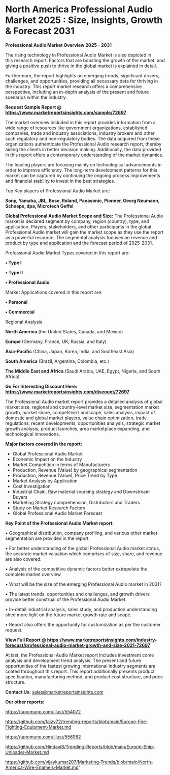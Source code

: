 # North America Professional Audio Market 2025 : Size, Insights, Growth & Forecast 2031

<Strong> Professional Audio Market Overview 2025 - 2031</strong>

The rising technology in Professional Audio Market is also depicted in this research report. Factors that are boosting the growth of the market, and giving a positive push to thrive in the global market is explained in detail.

Furthermore, the report highlights on emerging trends, significant drivers, challenges, and opportunities, providing all necessary data for thriving in the industry. This report market research offers a comprehensive perspective, including an in-depth analysis of the present and future scenarios within the industry.

<strong>Request Sample Report @ <a href=https://www.marketreportsinsights.com/sample/72697>https://www.marketreportsinsights.com/sample/72697</a></strong>

The market overview included in this report provides information from a wide range of resources like government organizations, established companies, trade and industry associations, industry brokers and other such regulatory and non-regulatory bodies. The data acquired from these organizations authenticate the Professional Audio research report, thereby aiding the clients in better decision making. Additionally, the data provided in this report offers a contemporary understanding of the market dynamics.

The leading players are focusing mainly on technological advancements in order to improve efficiency. The long-term development patterns for this market can be captured by continuing the ongoing process improvements and financial stability to invest in the best strategies.

Top Key players of Professional Audio Market are:

<strong>Sony, Yamaha, JBL, Bose, Roland, Panasonic, Pioneer, Georg Neumann, Schoeps, dpa, Microtech Geffel</strong>

<strong><b>Global Professional Audio Market Scope and Size:</b></strong>
The Professional Audio market is declared segment by company, region (country), type, and application. Players, stakeholders, and other participants in the global Professional Audio market will gain the market scope as they use the report as a powerful resource. The segmental analysis focuses on revenue and product by type and application and the forecast period of 2025-2031.

Professional Audio Market Types covered in this report are:

<strong>• Type I

• Type II

• Professional Audio</strong>

Market Applications covered in this report are:

<strong>• Personal

• Commercial</strong> 

Regional Analysis

<strong>North America</strong> (the United States, Canada, and Mexico)

<strong>Europe</strong> (Germany, France, UK, Russia, and Italy)

<strong>Asia-Pacific</strong> (China, Japan, Korea, India, and Southeast Asia)

<strong>South America</strong> (Brazil, Argentina, Colombia, etc.)

<strong>The Middle East and Africa</strong> (Saudi Arabia, UAE, Egypt, Nigeria, and South Africa)

<strong>Go For Interesting Discount Here: <a href=https://www.marketreportsinsights.com/discount/72697>https://www.marketreportsinsights.com/discount/72697</a></strong>

The Professional Audio market report provides a detailed analysis of global market size, regional and country-level market size, segmentation market growth, market share, competitive Landscape, sales analysis, impact of domestic and global market players, value chain optimization, trade regulations, recent developments, opportunities analysis, strategic market growth analysis, product launches, area marketplace expanding, and technological innovations.

<strong><b>Major factors covered in the report:</b></strong>
<ul>
  <li>Global Professional Audio Market </li>
  <li>Economic Impact on the Industry</li>
  <li>Market Competition in terms of Manufacturers</li>
  <li>Production, Revenue (Value) by geographical segmentation</li>
  <li>Production, Revenue (Value), Price Trend by Type</li>
  <li>Market Analysis by Application</li>
  <li>Cost Investigation</li>
  <li>Industrial Chain, Raw material sourcing strategy and Downstream Buyers</li>
  <li>Marketing Strategy comprehension, Distributors and Traders</li>
  <li>Study on Market Research Factors</li>
  <li>Global Professional Audio Market Forecast</li>
</ul>

<strong><b>Key Point of the Professional Audio Market report:</b></strong>

• Geographical distribution, company profiling, and various other market segmentation are provided in the report.

• For better understanding of the global Professional Audio market status, the accurate market valuation which comprises of size, share, and revenue are also covered.

• Analysis of the competitive dynamic factors better extrapolate the complete market overview

• What will be the size of the emerging Professional Audio market in 2031?

• The latest trends, opportunities and challenges, and growth drivers provide better construal of the Professional Audio Market.

• In-detail industrial analysis, sales study, and production understanding shed more light on the future market growth rate and scope.

• Report also offers the opportunity for customization as per the customer request.

<strong><b>View Full Report @ <a href=https://www.marketreportsinsights.com/industry-forecast/professional-audio-market-growth-and-size-2021-72697>https://www.marketreportsinsights.com/industry-forecast/professional-audio-market-growth-and-size-2021-72697</a></b></strong>


At last, the Professional Audio Market report includes investment come analysis and development trend analysis. The present and future opportunities of the fastest growing international industry segments are coated throughout this report. This report additionally presents product specification, manufacturing method, and product cost structure, and price structure.

<strong>Contact Us:</strong>
sales@marketreportsinsights.com

<strong>Our other reports:</strong>

<a href=https://tanomuno.com/illust/554072>https://tanomuno.com/illust/554072</a>

<a href=https://github.com/faizy72/trending-reports/blob/main/Europe-Fire-Fighting-Equipment-Market.md>https://github.com/faizy72/trending-reports/blob/main/Europe-Fire-Fighting-Equipment-Market.md</a>

<a href=https://tanomuno.com/illust/556982>https://tanomuno.com/illust/556982</a>

<a href=https://github.com/Hindavi8/Trending-Reports/blob/main/Europe-Ship-Unloader-Market.md>https://github.com/Hindavi8/Trending-Reports/blob/main/Europe-Ship-Unloader-Market.md</a>

<a href=https://github.com/vijaykumar207/Marketing-Trends/blob/main/North-America-Wire-Enamels-Market.md>https://github.com/vijaykumar207/Marketing-Trends/blob/main/North-America-Wire-Enamels-Market.md</a>"
